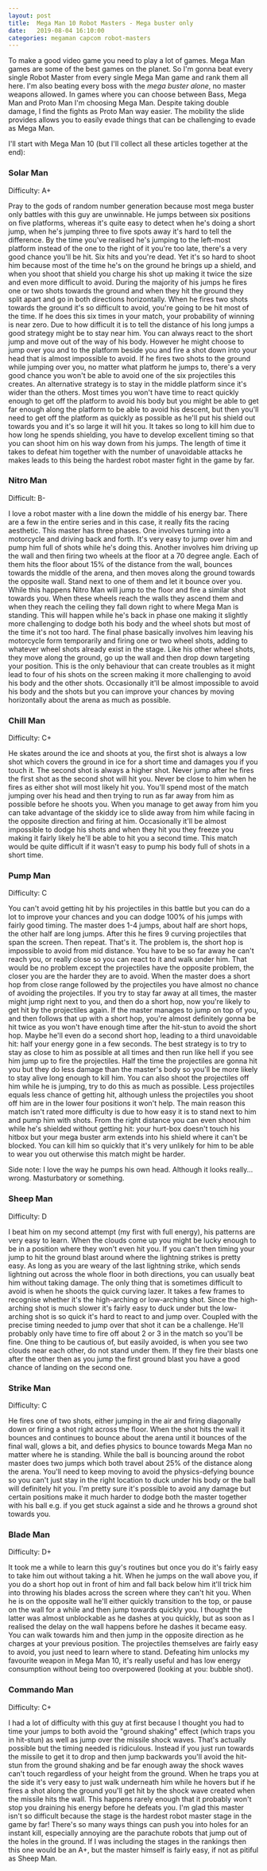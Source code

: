 ```yaml
---
layout: post
title:  Mega Man 10 Robot Masters - Mega buster only
date:   2019-08-04 16:10:00
categories: megaman capcom robot-masters
---
```


To make a good video game you need to play a lot of games. Mega Man games are some of the best games on the planet. So I'm gonna beat every single Robot Master from every single Mega Man game and rank them all here. I'm also beating every boss with the *mega buster alone*, no master weapons allowed. In games where you can choose between Bass, Mega Man and Proto Man I'm choosing Mega Man. Despite taking double damage, I find the fights as Proto Man way easier. The mobility the slide provides allows you to easily evade things that can be challenging to evade as Mega Man.

I'll start with Mega Man 10 (but I'll collect all these articles together at the end):

### Solar Man

Difficulty: A+

Pray to the gods of random number generation because most mega buster only battles with this guy are unwinnable. He jumps between six positions on five platforms, whereas it's quite easy to detect when he's doing a short jump, when he's jumping three to five spots away it's hard to tell the difference. By the time you've realised he's jumping to the left-most platform instead of the one to the right of it you're too late, there's a very good chance you'll be hit. Six hits and you're dead. Yet it's so hard to shoot him because most of the time he's on the ground he brings up a shield, and when you shoot that shield you charge his shot up making it twice the size and even more difficult to avoid. During the majority of his jumps he fires one or two shots towards the ground and when they hit the ground they split apart and go in both directions horizontally. When he fires two shots towards the ground it's so difficult to avoid, you're going to be hit most of the time. If he does this six times in your match, your probability of winning is near zero. Due to how difficult it is to tell the distance of his long jumps a good strategy might be to stay near him. You can always react to the short jump and move out of the way of his body. However he might choose to jump over you and to the platform beside you and fire a shot down into your head that is almost impossible to avoid. If he fires two shots to the ground while jumping over you, no matter what platform he jumps to, there's a very good chance you won't be able to avoid one of the six projectiles this creates. An alternative strategy is to stay in the middle platform since it's wider than the others. Most times you won't have time to react quickly enough to get off the platform to avoid his body but you might be able to get far enough along the platform to be able to avoid his descent, but then you'll need to get off the platform as quickly as possible as he'll put his shield out towards you and it's so large it will hit you. It takes so long to kill him due to how long he spends shielding, you have to develop excellent timing so that you can shoot him on his way down from his jumps. The length of time it takes to defeat him together with the number of unavoidable attacks he makes leads to this being the hardest robot master fight in the game by far.

### Nitro Man

Difficult: B-

I love a robot master with a line down the middle of his energy bar. There are a few in the entire series and in this case, it really fits the racing aesthetic. This master has three phases. One involves turning into a motorcycle and driving back and forth. It's very easy to jump over him and pump him full of shots while he's doing this. Another involves him driving up the wall and then firing two wheels at the floor at a 70 degree angle. Each of them hits the floor about 15% of the distance from the wall, bounces towards the middle of the arena, and then moves along the ground towards the opposite wall. Stand next to one of them and let it bounce over you. While this happens Nitro Man will jump to the floor and fire a similar shot towards you. When these wheels reach the walls they ascend them and when they reach the ceiling they fall down right to where Mega Man is standing. This will happen while he's back in phase one making it slightly more challenging to dodge both his body and the wheel shots but most of the time it's not too hard. The final phase basically involves him leaving his motorcycle form temporarily and firing one or two wheel shots, adding to whatever wheel shots already exist in the stage. Like his other wheel shots, they move along the ground, go up the wall and then drop down targeting your position. This is the only behaviour that can create troubles as it might lead to four of his shots on the screen making it more challenging to avoid his body and the other shots. Occasionally it'll be almost impossible to avoid his body and the shots but you can improve your chances by moving horizontally about the arena as much as possible.

### Chill Man

Difficulty: C+

He skates around the ice and shoots at you, the first shot is always a low shot which covers the ground in ice for a short time and damages you if you touch it. The second shot is always a higher shot. Never jump after he fires the first shot as the second shot will hit you. Never be close to him when he fires as either shot will most likely hit you. You'll spend most of the match jumping over his head and then trying to run as far away from him as possible before he shoots you. When you manage to get away from him you can take advantage of the skiddy ice to slide away from him while facing in the opposite direction and firing at him. Occasionally it'll be almost impossible to dodge his shots and when they hit you they freeze you making it fairly likely he'll be able to hit you a second time. This match would be quite difficult if it wasn't easy to pump his body full of shots in a short time.

### Pump Man

Difficulty: C

You can't avoid getting hit by his projectiles in this battle but you can do a lot to improve your chances and you can dodge 100% of his jumps with fairly good timing. The master does 1-4 jumps, about half are short hops, the other half are long jumps. After this he fires 9 curving projectiles that span the screen. Then repeat. That's it. The problem is, the short hop is impossible to avoid from mid distance. You have to be so far away he can't reach you, or really close so you can react to it and walk under him. That would be no problem except the projectiles have the opposite problem, the closer you are the harder they are to avoid. When the master does a short hop from close range followed by the projectiles you have almost no chance of avoiding the projectiles. If you try to stay far away at all times, the master might jump right next to you, and then do a short hop, now you're likely to get hit by the projectiles again. If the master manages to jump on top of you, and then follows that up with a short hop, you're almost definitely gonna be hit twice as you won't have enough time after the hit-stun to avoid the short hop. Maybe he'll even do a second short hop, leading to a third unavoidable hit: half your energy gone in a few seconds. The best strategy is to try to stay as close to him as possible at all times and then run like hell if you see him jump up to fire the projectiles. Half the time the projectiles are gonna hit you but they do less damage than the master's body so you'll be more likely to stay alive long enough to kill him. You can also shoot the projectiles off him while he is jumping, try to do this as much as possible. Less projectiles equals less chance of getting hit, although unless the projectiles you shoot off him are in the lower four positions it won't help. The main reason this match isn't rated more difficulty is due to how easy it is to stand next to him and pump him with shots. From the right distance you can even shoot him while he's shielded without getting hit: your hurt-box doesn't touch his hitbox but your mega buster arm extends into his shield where it can't be blocked. You can kill him so quickly that it's very unlikely for him to be able to wear you out otherwise this match might be harder.

Side note: I love the way he pumps his own head. Although it looks really... wrong. Masturbatory or something.

### Sheep Man

Difficulty: D

I beat him on my second attempt (my first with full energy), his patterns are very easy to learn. When the clouds come up you might be lucky enough to be in a position where they won't even hit you. If you can't then timing your jump to hit the ground blast around where the lightning strikes is pretty easy. As long as you are weary of the last lightning strike, which sends lightning out across the whole floor in both directions, you can usually beat him without taking damage. The only thing that is sometimes difficult to avoid is when he shoots the quick curving lazer. It takes a few frames to recognise whether it's the high-arching or low-arching shot. Since the high-arching shot is much slower it's fairly easy to duck under but the low-arching shot is so quick it's hard to react to and jump over. Coupled with the precise timing needed to jump over that shot it can be a challenge. He'll probably only have time to fire off about 2 or 3 in the match so you'll be fine. One thing to be cautious of, but easily avoided, is when you see two clouds near each other, do not stand under them. If they fire their blasts one after the other then as you jump the first ground blast you have a good chance of landing on the second one.

### Strike Man

Difficulty: C

He fires one of two shots, either jumping in the air and firing diagonally down or firing a shot right across the floor. When the shot hits the wall it bounces and continues to bounce about the arena until it bounces of the final wall, glows a bit, and defies physics to bounce towards Mega Man no matter where he is standing. While the ball is bouncing around the robot master does two jumps which both travel about 25% of the distance along the arena. You'll need to keep moving to avoid the physics-defying bounce so you can't just stay in the right location to duck under his body or the ball will definitely hit you. I'm pretty sure it's possible to avoid any damage but certain positions make it much harder to dodge both the master together with his ball e.g. if you get stuck against a side and he throws a ground shot towards you.

### Blade Man

Difficulty: D+

It took me a while to learn this guy's routines but once you do it's fairly easy to take him out without taking a hit. When he jumps on the wall above you, if you do a short hop out in front of him and fall back below him it'll trick him into throwing his blades across the screen where they can't hit you. When he is on the opposite wall he'll either quickly transition to the top, or pause on the wall for a while and then jump towards quickly you. I thought the latter was almost unblockable as he dashes at you quickly, but as soon as I realised the delay on the wall happens before he dashes it became easy. You can walk towards him and then jump in the opposite direction as he charges at your previous position. The projectiles themselves are fairly easy to avoid, you just need to learn where to stand. Defeating him unlocks my favourite weapon in Mega Man 10, it's really useful and has low energy consumption without being too overpowered (looking at you: bubble shot).

### Commando Man

Difficulty: C+

I had a lot of difficulty with this guy at first because I thought you had to time your jumps to both avoid the "ground shaking" effect (which traps you in hit-stun) as well as jump over the missile shock waves. That's actually possible but the timing needed is ridiculous. Instead if you just run towards the missile to get it to drop and then jump backwards you'll avoid the hit-stun from the ground shaking and be far enough away the shock waves can't touch regardless of your height from the ground. When he traps you at the side it's very easy to just walk underneath him while he hovers but if he fires a shot along the ground you'll get hit by the shock wave created when the missile hits the wall. This happens rarely enough that it probably won't stop you draining his energy before he defeats you. I'm glad this master isn't so difficult because the stage is the hardest robot master stage in the game by far! There's so many ways things can push you into holes for an instant kill, especially annoying are the parachute robots that jump out of the holes in the ground. If I was including the stages in the rankings then this one would be an A+, but the master himself is fairly easy, if not as pitiful as Sheep Man.
